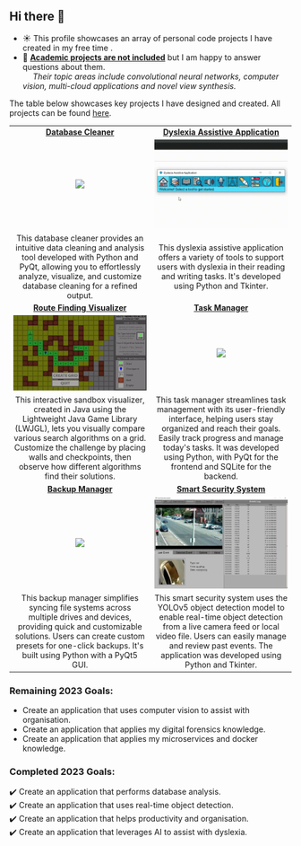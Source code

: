 ## Hi there 👋

- ☀️ This profile showcases an array of personal code projects I have created in my free time ️.
- 💬 <ins><b>Academic projects are not included</b></ins> but I am happy to answer questions about them. <br>&emsp; <i>Their topic areas include convolutional neural networks, computer vision, multi-cloud applications and novel view synthesis. </i>

The table below showcases key projects I have designed and created. All projects can be found [here](https://github.com/StevenButtifint?tab=repositories).

<table>
  <tr>
    <td align="center" width="50%"><a href="https://github.com/StevenButtifint/database-cleaner"><b>Database Cleaner</b></a>
    </td>
    <td align="center" width="50%"><a href="https://github.com/StevenButtifint/dyslexia-assistive-application"><b>Dyslexia Assistive Application</b></a>
    </td>
  </tr>
  <tr>
    <td align="center" width="50%">
        <img src="https://github.com/stevenbuttifint/database-cleaner/blob/main/demo/analysis_demo.gif?raw=true"/>
    </td>
        <td align="center" width="50%">
        <img src="https://github.com/stevenbuttifint/dyslexia-assistive-application/blob/main/res/demo/demo_1.gif?raw=true"/>
    </td>
  </tr>
  <tr>
    <td align="center" width="50%">This database cleaner provides an intuitive data cleaning and analysis tool developed with Python and PyQt, allowing you to effortlessly analyze, visualize, and customize database cleaning for a refined output.
    </td>
    <td align="center" width="50%">This dyslexia assistive application offers a variety of tools to support users with dyslexia in their reading and writing tasks. It's developed using Python and Tkinter.
    </td>
  </tr>
  <tr>
    <td align="center" width="50%"><a href="https://github.com/StevenButtifint/route-finding-visualizer"><b>Route Finding Visualizer</b></a>
    </td>
    <td align="center" width="50%"><a href="https://github.com/StevenButtifint/task-manager"><b>Task Manager</b></a>
    </td>
  </tr>
  <tr>
    <td align="center" width="50%">
        <img src="https://github.com/stevenbuttifint/route-finding-visualizer/blob/main/src/res/demoVideo.gif?raw=true"/>
    </td>
        <td align="center" width="50%">
        <img src="https://github.com/StevenButtifint/task-manager/blob/main/demo_images/demo_one.gif?raw=true"/>
    </td>
  </tr>
  <tr>
    <td align="center" width="50%">This interactive sandbox visualizer, created in Java using the Lightweight Java Game Library (LWJGL), lets you visually compare various search algorithms on a grid. Customize the challenge by placing walls and checkpoints, then observe how different algorithms find their solutions.
    </td>
    <td align="center" width="50%">This task manager streamlines task management with its user-friendly interface, helping users stay organized and reach their goals. Easily track progress and manage today's tasks. It was developed using Python, with PyQt for the frontend and SQLite for the backend.
    </td>
  </tr>
  <tr>
    <td align="center" width="50%"><a href="https://github.com/StevenButtifint/backup-manager"><b>Backup Manager</b></a>
    </td>
    <td align="center" width="50%"><a href="https://github.com/StevenButtifint/smart-security-system"><b>Smart Security System</b></a>
    </td>
  </tr>
  <tr>
    <td align="center" width="50%">
        <img src="https://github.com/StevenButtifint/backup-manager/blob/main/res/demo/sync_preset_demo.gif?raw=true"/>
    </td>
        <td align="center" width="50%">
        <img src="https://github.com/StevenButtifint/smart-security-system/blob/main/demo/demo.JPG?raw=true"/>
    </td>
  </tr>
  <tr>
    <td align="center" width="50%">This backup manager simplifies syncing file systems across multiple drives and devices, providing quick and customizable solutions. Users can create custom presets for one-click backups. It's built using Python with a PyQt5 GUI.
    </td>
    <td align="center" width="50%">This smart security system uses the YOLOv5 object detection model to enable real-time object detection from a live camera feed or local video file. Users can easily manage and review past events. The application was developed using Python and Tkinter.
    </td>
  </tr>
</table>


### Remaining 2023 Goals:
- Create an application that uses computer vision to assist with organisation.
- Create an application that applies my digital forensics knowledge.
- Create an application that applies my microservices and docker knowledge.

### Completed 2023 Goals:
:heavy_check_mark: Create an application that performs database analysis. <br>
:heavy_check_mark: Create an application that uses real-time object detection. <br>
:heavy_check_mark: Create an application that helps productivity and organisation. <br>
:heavy_check_mark: Create an application that leverages AI to assist with dyslexia.

[comment]: <> (references:)
[comment]: <> (badges source: https://github.com/Ileriayo/markdown-badges)
